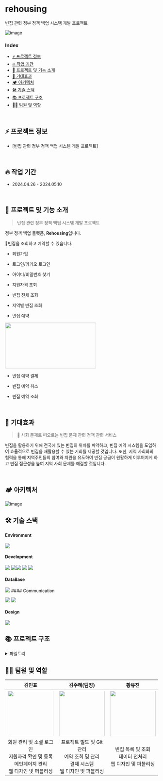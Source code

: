 # rehousing
빈집 관련 정부 정책 백업 시스템 개발 프로젝트

![image](https://github.com/Re-Housing/rehousing/assets/114149911/1f69c1aa-b4b7-4767-a65d-c2a51b640344)

### Index

- [⚡️ 프로젝트 정보](#%EF%B8%8F-프로젝트-정보)
- [🔥 작업 기간](#-작업-기간)
- [📌 프로젝트 및 기능 소개](#-프로젝트-및-기능-소개)
- [🌳 기대효과](#-기대효과)
- [🏕️ 아키텍처](#-아키텍처)
- [🛠️ 기술 스택](#%EF%B8%8F-기술-스택)
- [📚 프로젝트 구조](#-프로젝트-구조)
- [🦸🏻‍ 팀원 및 역할](#-팀원-및-역할)

<br/>

## ⚡️ 프로젝트 정보

- [빈집 관련 정부 정책 백업 시스템 개발 프로젝트]

<br/>

## 🔥 작업 기간

- 2024.04.26 - 2024.05.10

<br/>

## 📌 프로젝트 및 기능 소개

> 빈집 관련 정부 정책 백업 시스템 개발 프로젝트

정부 정책 백업 플랫폼, **Rehousing**입니다.

💬빈집을 조회하고 예약할 수 있습니다.

- 회원가입

- 로그인/카카오 로그인

- 아이디/비밀번호 찾기 

- 지원자격 조회

- 빈집 전체 조회

- 지역별 빈집 조회

- 빈집 예약
<img src="https://github.com/Re-Housing/rehousing/assets/114149911/91d51c4d-e62c-442d-a1ae-88ab9492bfd6" height=150 width=300/>

- 빈집 예약 결제

- 빈집 예약 취소

- 빈집 예약 조회    


<br/>

## 🌳 기대효과

> 👻 사회 문제로 떠오르는 빈집 문제 관련 정책 관련 서비스

 빈집을 활용하기 위해 전국에 있는 빈집의 위치를 파악하고, 빈집 예약 시스템을 도입하여 효율적으로 빈집을 재활용할 수 있는 기회를 제공할 것입니다. 또한, 지역 사회와의 협력을 통해 지역주민들의 참여와 지원을 유도하여 빈집 공급이 원활하게 이루어지게 하고 빈집 접근성을 높여 지역 사회 문제를 해결할 것입니다.

<br/>

## 🏕️ 아키텍처
![image](https://github.com/Re-Housing/rehousing/assets/114149911/9eca1e1b-88d9-41db-9fb8-9b86520aebe9)

## 🛠️ 기술 스택

#### Environment
<img src="https://img.shields.io/badge/IntelliJ_IDEA-000000.svg?style=for-the-badge&logo=intellij-idea&logoColor=white">

#### Development

<img src="https://img.shields.io/badge/Java-007396?style=flat&logo=Java&logoColor=white"> <img src="https://img.shields.io/badge/Spring Boot-6DB33F?style=flat&logo=Spring Boot&logoColor=white"><img src="https://img.shields.io/badge/Javascript-F7DF1E?style=flat&logo=Javascript&logoColor=white">
<img src="https://img.shields.io/badge/HTML5-E34F26?style=flat-square&logo=html5&logoColor=white"/>
<img src="https://img.shields.io/badge/css-1572B6?style=for-the-badge&logo=css3&logoColor=white"> 

#### DataBase

<img src="https://img.shields.io/badge/MySQL-4479A1?style=flat&logo=MySQL&logoColor=white"> 
#### Communication

<img src="https://img.shields.io/badge/Slack-4A154B?style=flat&logo=Slack&logoColor=white"> <img src="https://img.shields.io/badge/Notion-000000?style=flat&logo=Notion&logoColor=white">

#### Design
<img src="https://img.shields.io/badge/Figma-F24E1E?style=for-the-badge&logo=figma&logoColor=white">

<br/>

## 📚 프로젝트 구조

<details>
<summary>파일트리</summary>

```
🏡 
└─ src
   └─ main
      ├─ java
      │  └─ com
      │     └─ rehousing
      │        ├─ RehousingApplication.java
      │        ├─ ServletInitializer.java
      │        ├─ app
      │        │  ├─ config
      │        │  │  ├─ JasyptConfig.java
      │        │  │  ├─ SecurityConfig.java
      │        │  │  └─ WebMvcConfig.java
      │        │  ├─ data
      │        │  │  └─ dto
      │        │  │     ├─ HouseDto.java
      │        │  │     ├─ HousepicDto.java
      │        │  │     ├─ MemberDto.java
      │        │  │     ├─ PagingDto.java
      │        │  │     ├─ PaymentDto.java
      │        │  │     └─ ReservationDto.java
      │        │  ├─ frame
      │        │  │  ├─ RehousingRepository.java
      │        │  │  └─ RehousingService.java
      │        │  ├─ repository
      │        │  │  ├─ HouseRepository.java
      │        │  │  ├─ HousepicRepository.java
      │        │  │  ├─ MemberRepository.java
      │        │  │  ├─ PaymentRepository.java
      │        │  │  └─ ReservationRepository.java
      │        │  └─ service
      │        │     ├─ EmailService.java
      │        │     ├─ HouseService.java
      │        │     ├─ HousepicService.java
      │        │     ├─ KakaoLoginService.java
      │        │     ├─ MemberService.java
      │        │     ├─ PaymentService.java
      │        │     └─ ReservationService.java
      │        ├─ controller
      │        │  ├─ HouseController.java
      │        │  ├─ MainController.java
      │        │  ├─ MemberController.java
      │        │  └─ ReservationController.java
      │        └─ util
      │           └─ FileUploadUtil.java
      ├─ resources
      │  ├─ application-dev.yml
      │  ├─ application.yml
      │  ├─ log4jdbc.log4j2
      │  ├─ mapper
      │  │  ├─ housemapper.xml
      │  │  ├─ housepicmapper.xml
      │  │  ├─ membermapper.xml
      │  │  ├─ paymentmapper.xml
      │  │  └─ reservationmapper.xml
      │  └─ static
      │     └─ img
      │        ├─ account.png
      │        ├─ card.png
      │        ├─ city
      │        │  ├─ busanIcon.png
      │        │  ├─ chungbukIcon.png
      │        │  ├─ chungnamIcon.png
      │        │  ├─ daeguIcon.png
      │        │  ├─ gangwonIcon.png
      │        │  ├─ gwangjuIcon.png
      │        │  ├─ gyeongbukIcon.png
      │        │  ├─ gyeonggiIcon.png
      │        │  ├─ gyeongnamIcon.png
      │        │  ├─ incheonIcon.png
      │        │  ├─ jejuIcon.png
      │        │  ├─ jeonbukIcon.png
      │        │  ├─ jeonnamIcon.png
      │        │  ├─ sejongIcon.png
      │        │  ├─ seoulIcon.png
      │        │  └─ ulsanIcon.png
      │        ├─ favicon.png
      │        ├─ kakao.png
      │        ├─ kakaopay.png
      │        ├─ like.png
      │        ├─ liked.png
      │        ├─ likes.png
      │        ├─ logo.png
      │        ├─ nextBtn.png
      │        ├─ prevBtn.png
      │        ├─ qualify.png
      │        └─ reserve.png
      └─ webapp
         └─ views
            ├─ center.jsp
            ├─ house
            │  ├─ houseDetail.jsp
            │  ├─ houseList.jsp
            │  └─ houseRegion.jsp
            ├─ index.jsp
            ├─ member
            │  ├─ findId.jsp
            │  ├─ findPw.jsp
            │  ├─ login.jsp
            │  └─ signin.jsp
            ├─ qualify.jsp
            └─ reservation
               ├─ reserve.jsp
               └─ view.jsp
```

<br/>

</details>

## 🦸🏻‍ 팀원 및 역할

|                                                        **김민표**                                                         |                                                         **김주혜(팀장)**                                                         |                                                        **황유진**                                                        |
|:----------------------------------------------------------------------------------------------------------------------:|:-----------------------------------------------------------------------------------------------------------------------:|:---------------------------------------------------------------------------------------------------------------------:|
| [<img src="https://avatars.githubusercontent.com/u/56537513?v=4"  height=150 width=150> ](https://github.com/rabbitate) | [<img src="https://avatars.githubusercontent.com/u/114149911?v=4"  height=150 width=150>](https://github.com/juhyemi) | [<img src="https://avatars.githubusercontent.com/u/80201454?v=4"  height=150 width=150>](https://github.com/YoujinHwang) |
|                                                  회원 관리 및 소셜 로그인<br/> 지원자격 확인 및 등록 <br/> 메인페이지 관리  <br/> 웹 디자인 및 퍼블리싱                                                         |                                                           프로젝트 빌드 및 Git 관리 <br/> 예약 조회 및 관리 <br/> 결제 시스템  <br/> 웹 디자인 및 퍼블리싱                                               |                          빈집 목록 및 조회 <br/> 데이터 전처리 <br/> 웹 디자인 및 퍼블리싱                           |

